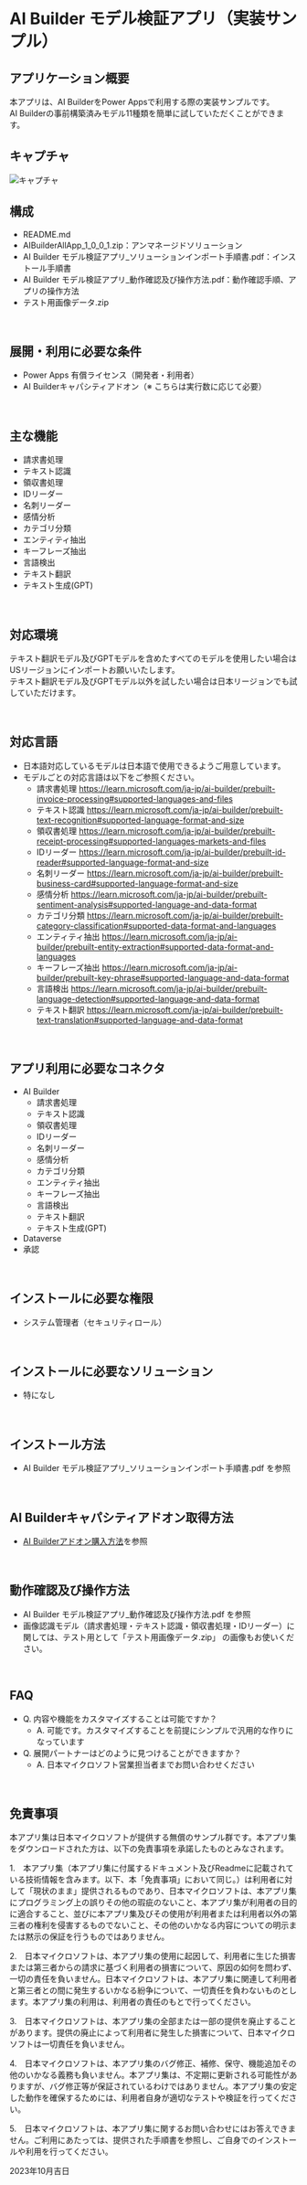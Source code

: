 # AI Builder モデル検証アプリ（実装サンプル）

## アプリケーション概要
本アプリは、AI BuilderをPower Appsで利用する際の実装サンプルです。
<br>
AI Builderの事前構築済みモデル11種類を簡単に試していただくことができます。
<br>

## キャプチャ
![キャプチャ](https://github.com/microsoft/PowerApps-Sample-Apps-Japan/blob/main/docs/AIBuilderModelTest.png?raw=true "キャプチャ")
<br>

## 構成
- README.md
- AIBuilderAllApp_1_0_0_1.zip：アンマネージドソリューション
- AI Builder モデル検証アプリ_ソリューションインポート手順書.pdf：インストール手順書
- AI Builder モデル検証アプリ_動作確認及び操作方法.pdf：動作確認手順、アプリの操作方法
- テスト用画像データ.zip
<br>

## 展開・利用に必要な条件
- Power Apps 有償ライセンス（開発者・利用者）
- AI Builderキャパシティアドオン（※ こちらは実行数に応じて必要）
<br>

## 主な機能
- 請求書処理
- テキスト認識
- 領収書処理
- IDリーダー
- 名刺リーダー
- 感情分析
- カテゴリ分類
- エンティティ抽出
- キーフレーズ抽出
- 言語検出
- テキスト翻訳
- テキスト生成(GPT)
<br>

## 対応環境
テキスト翻訳モデル及びGPTモデルを含めたすべてのモデルを使用したい場合はUSリージョンにインポートお願いいたします。<br>
テキスト翻訳モデル及びGPTモデル以外を試したい場合は日本リージョンでも試していただけます。

<br>

## 対応言語
- 日本語対応しているモデルは日本語で使用できるようご用意しています。
- モデルごとの対応言語は以下をご参照ください。
    - 請求書処理
    https://learn.microsoft.com/ja-jp/ai-builder/prebuilt-invoice-processing#supported-languages-and-files
    - テキスト認識
    https://learn.microsoft.com/ja-jp/ai-builder/prebuilt-text-recognition#supported-language-format-and-size
    - 領収書処理
    https://learn.microsoft.com/ja-jp/ai-builder/prebuilt-receipt-processing#supported-languages-markets-and-files
    - IDリーダー
    https://learn.microsoft.com/ja-jp/ai-builder/prebuilt-id-reader#supported-language-format-and-size
    - 名刺リーダー
    https://learn.microsoft.com/ja-jp/ai-builder/prebuilt-business-card#supported-language-format-and-size
    - 感情分析
    https://learn.microsoft.com/ja-jp/ai-builder/prebuilt-sentiment-analysis#supported-language-and-data-format
    - カテゴリ分類
    https://learn.microsoft.com/ja-jp/ai-builder/prebuilt-category-classification#supported-data-format-and-languages
    - エンティティ抽出
    https://learn.microsoft.com/ja-jp/ai-builder/prebuilt-entity-extraction#supported-data-format-and-languages
    - キーフレーズ抽出
    https://learn.microsoft.com/ja-jp/ai-builder/prebuilt-key-phrase#supported-language-and-data-format
    - 言語検出
    https://learn.microsoft.com/ja-jp/ai-builder/prebuilt-language-detection#supported-language-and-data-format
    - テキスト翻訳
    https://learn.microsoft.com/ja-jp/ai-builder/prebuilt-text-translation#supported-language-and-data-format
<br>

## アプリ利用に必要なコネクタ
- AI Builder
    - 請求書処理
    - テキスト認識
    - 領収書処理
    - IDリーダー
    - 名刺リーダー
    - 感情分析
    - カテゴリ分類
    - エンティティ抽出
    - キーフレーズ抽出
    - 言語検出
    - テキスト翻訳
    - テキスト生成(GPT)
- Dataverse
- 承認
<br>

## インストールに必要な権限
- システム管理者（セキュリティロール）
<br>

## インストールに必要なソリューション
- 特になし
<br>

## インストール方法
- AI Builder モデル検証アプリ_ソリューションインポート手順書.pdf を参照
<br>

## AI Builderキャパシティアドオン取得方法
- [AI Builderアドオン購入方法](https://qiita.com/skuramoto/items/36fc75d9223db5d8feda#ai-builder%E3%82%A2%E3%83%89%E3%82%AA%E3%83%B3%E8%B3%BC%E5%85%A5%E6%96%B9%E6%B3%95)を参照
<br>

## 動作確認及び操作方法
- AI Builder モデル検証アプリ_動作確認及び操作方法.pdf を参照
- 画像認識モデル（請求書処理・テキスト認識・領収書処理・IDリーダー）に関しては、テスト用として「テスト用画像データ.zip」 の画像もお使いください。
<br>

## FAQ
* Q. 内容や機能をカスタマイズすることは可能ですか？
    * A. 可能です。カスタマイズすることを前提にシンプルで汎用的な作りになっています
* Q. 展開パートナーはどのように見つけることができますか？
    * A. 日本マイクロソフト営業担当者までお問い合わせください
<br>

## 免責事項
本アプリ集は日本マイクロソフトが提供する無償のサンプル群です。本アプリ集をダウンロードされた方は、以下の免責事項を承諾したものとみなされます。

1.　本アプリ集（本アプリ集に付属するドキュメント及びReadmeに記載されている技術情報を含みます。以下、本「免責事項」において同じ。）は利用者に対して「現状のまま」提供されるものであり、日本マイクロソフトは、本アプリ集にプログラミング上の誤りその他の瑕疵のないこと、本アプリ集が利用者の目的に適合すること、並びに本アプリ集及びその使用が利用者または利用者以外の第三者の権利を侵害するものでないこと、その他のいかなる内容についての明示または黙示の保証を行うものではありません。

2.　日本マイクロソフトは、本アプリ集の使用に起因して、利用者に生じた損害または第三者からの請求に基づく利用者の損害について、原因の如何を問わず、一切の責任を負いません。日本マイクロソフトは、本アプリ集に関連して利用者と第三者との間に発生するいかなる紛争について、一切責任を負わないものとします。本アプリ集の利用は、利用者の責任のもとで行ってください。

3.　日本マイクロソフトは、本アプリ集の全部または一部の提供を廃止することがあります。提供の廃止によって利用者に発生した損害について、日本マイクロソフトは一切責任を負いません。

4.　日本マイクロソフトは、本アプリ集のバグ修正、補修、保守、機能追加その他のいかなる義務も負いません。本アプリ集は、不定期に更新される可能性がありますが、バグ修正等が保証されているわけではありません。本アプリ集の安定した動作を確保するためには、利用者自身が適切なテストや検証を行ってください。

5.　日本マイクロソフトは、本アプリ集に関するお問い合わせにはお答えできません。ご利用にあたっては、提供された手順書を参照し、ご自身でのインストールや利用を行ってください。

2023年10月吉日